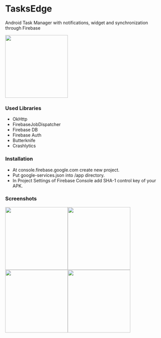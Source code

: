 # TasksEdge
Android Task Manager with notifications, widget and synchronization through Firebase

<a href="https://play.google.com/store/apps/details?id=io.github.andyradionov.tasksedge">
  <img src="https://play.google.com/intl/en_gb/badges/images/generic/en_badge_web_generic.png" width="200"> 
</a>

### Used Libraries
 - OkHttp
 - FirebaseJobDispatcher
 - Firebase DB
 - Firebase Auth
 - Butterknife
 - Crashlytics
 
### Installation
 - At console.firebase.google.com create new project.
 - Put google-services.json into /app directory.
 - In Project Settings of Firebase Console add SHA-1 control key of your APK.
 
### Screenshots
<img src="https://image.ibb.co/bJCke8/Screenshot_2018_07_09_22_33_02_187_io_github_andyradionov_tasksedge.png" width="200"><img src="https://image.ibb.co/dDAtXT/Screenshot_2018_07_09_22_33_45_804_io_github_andyradionov_tasksedge.png" width="200"><img src="https://image.ibb.co/b55hRo/Screenshot_2018_07_09_22_34_05_779_io_github_andyradionov_tasksedge.png" width="200"><img src="https://image.ibb.co/iZ996o/Screenshot_2018_07_09_22_34_09_912_io_github_andyradionov_tasksedge.png" width="200">
